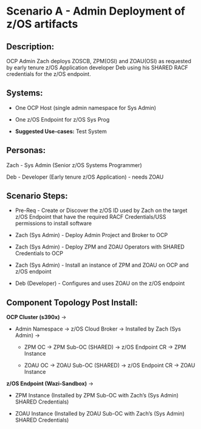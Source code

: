 <!-- #
# Copyright 2023 IBM Inc. All rights reserved
# SPDX-License-Identifier: Apache2.0
# -->

# Scenario A - Admin Deployment of z/OS artifacts

## Description:
OCP Admin Zach deploys ZOSCB,  ZPM(OSI) and ZOAU(OSI) as requested by early tenure z/OS Application developer Deb using his SHARED RACF credentials for the z/OS endpoint.

## Systems:

- One OCP Host (single admin namespace for Sys Admin)

- One z/OS Endpoint for z/OS Sys Prog

- **Suggested Use-cases:** Test System

## Personas:

Zach - Sys Admin (Senior z/OS Systems Programmer)

Deb - Developer (Early tenure z/OS Application) - needs ZOAU

## Scenario Steps:

- Pre-Req - Create or Discover the z/OS ID used by Zach on the target z/OS Endpoint that have the required RACF Credentials/USS permissions to install software

- Zach (Sys Admin) - Deploy Admin Project and Broker to OCP

- Zach (Sys Admin) - Deploy ZPM and ZOAU Operators with SHARED Credentials to OCP

- Zach (Sys Admin) - Install an instance of ZPM and ZOAU on OCP and z/OS endpoint

- Deb (Developer) - Configures and uses ZOAU on the z/OS endpoint

## Component Topology Post Install:

**OCP Cluster (s390x)** →

- Admin Namespace → z/OS Cloud Broker → Installed by Zach (Sys Admin) →

  - ZPM OC → ZPM Sub-OC (SHARED) → z/OS Endpoint CR → ZPM Instance

  - ZOAU OC → ZOAU Sub-OC (SHARED) → z/OS Endpoint CR → ZOAU Instance

**z/OS Endpoint (Wazi-Sandbox)** →

- ZPM Instance (Installed by ZPM Sub-OC with Zach’s (Sys Admin) SHARED Credentials)

- ZOAU Instance (Installed by ZOAU Sub-OC with Zach’s (Sys Admin) SHARED Credentials)

